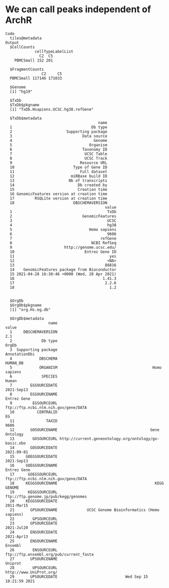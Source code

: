 # We can call peaks independent of ArchR

    Code
      tiles@metadata
    Output
      $CellCounts
                 cellTypeLabelList
                   C2  C5
        PBMCSmall 152 201
      
      $FragmentCounts
                    C2     C5
      PBMCSmall 117146 171033
      
      $Genome
      [1] "hg19"
      
      $TxDb
      $TxDb$pkgname
      [1] "TxDb.Hsapiens.UCSC.hg38.refGene"
      
      $TxDb$metadata
                                             name
      1                                   Db type
      2                        Supporting package
      3                               Data source
      4                                    Genome
      5                                  Organism
      6                               Taxonomy ID
      7                                UCSC Table
      8                                UCSC Track
      9                              Resource URL
      10                          Type of Gene ID
      11                             Full dataset
      12                         miRBase build ID
      13                        Nb of transcripts
      14                            Db created by
      15                            Creation time
      16 GenomicFeatures version at creation time
      17         RSQLite version at creation time
      18                          DBSCHEMAVERSION
                                                value
      1                                          TxDb
      2                               GenomicFeatures
      3                                          UCSC
      4                                          hg38
      5                                  Homo sapiens
      6                                          9606
      7                                       refGene
      8                                   NCBI RefSeq
      9                       http://genome.ucsc.edu/
      10                               Entrez Gene ID
      11                                          yes
      12                                         <NA>
      13                                        88816
      14    GenomicFeatures package from Bioconductor
      15 2021-04-28 16:30:46 +0000 (Wed, 28 Apr 2021)
      16                                       1.41.3
      17                                        2.2.6
      18                                          1.2
      
      
      $OrgDb
      $OrgDb$pkgname
      [1] "org.Hs.eg.db"
      
      $OrgDb$metadata
                       name                                                 value
      1     DBSCHEMAVERSION                                                   2.1
      2             Db type                                                 OrgDb
      3  Supporting package                                         AnnotationDbi
      4            DBSCHEMA                                              HUMAN_DB
      5            ORGANISM                                          Homo sapiens
      6             SPECIES                                                 Human
      7        EGSOURCEDATE                                            2021-Sep13
      8        EGSOURCENAME                                           Entrez Gene
      9         EGSOURCEURL                  ftp://ftp.ncbi.nlm.nih.gov/gene/DATA
      10          CENTRALID                                                    EG
      11              TAXID                                                  9606
      12       GOSOURCENAME                                         Gene Ontology
      13        GOSOURCEURL http://current.geneontology.org/ontology/go-basic.obo
      14       GOSOURCEDATE                                            2021-09-01
      15     GOEGSOURCEDATE                                            2021-Sep13
      16     GOEGSOURCENAME                                           Entrez Gene
      17      GOEGSOURCEURL                  ftp://ftp.ncbi.nlm.nih.gov/gene/DATA
      18     KEGGSOURCENAME                                           KEGG GENOME
      19      KEGGSOURCEURL                  ftp://ftp.genome.jp/pub/kegg/genomes
      20     KEGGSOURCEDATE                                            2011-Mar15
      21       GPSOURCENAME             UCSC Genome Bioinformatics (Homo sapiens)
      22        GPSOURCEURL                                                      
      23       GPSOURCEDATE                                            2021-Jul20
      24       ENSOURCEDATE                                            2021-Apr13
      25       ENSOURCENAME                                               Ensembl
      26        ENSOURCEURL               ftp://ftp.ensembl.org/pub/current_fasta
      27       UPSOURCENAME                                               Uniprot
      28        UPSOURCEURL                               http://www.UniProt.org/
      29       UPSOURCEDATE                              Wed Sep 15 18:21:59 2021
      
      

